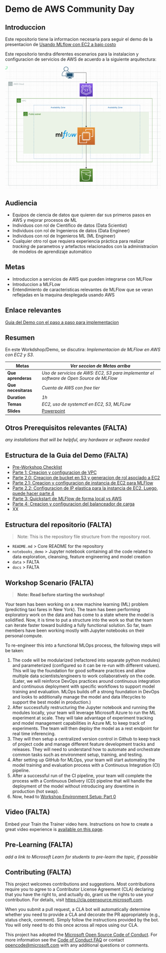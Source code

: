 # Demo de AWS Community Day

## Introduccion

Este repositorio tiene la informacion necesaria para seguir el demo de la presentacion de [Usando MLflow con EC2 a bajo costo](Link)

Este repositorio tendra diferentes escenarios para la instalacion y configuracion de servicios de AWS de acuerdo a la siguiente arquitectura:

![Arquitectura](./docs/readme/arquitecture_temp.png)

## Audiencia
- Equipos de ciencia de datos que quieren dar sus primeros pasos en AWS y mejorar procesos de ML
- Individuos con rol de Cientifico de datos (Data Scientist)
- Individuos con rol de Ingenieros de datos (Data Engineer)
- Individuos con rol de Ingenieros ML (ML Engineer)
- Cualquier otro rol que requiera experiencia práctica para realizar *tracking* de parametros y artefactos relacionados con la administracion de modelos de aprendizaje automático

## Metas
- Introduccion a servicios de AWS que pueden integrarse con MLFlow
- Introduccion a MLFLow
- Entendimiento de caracteristicas relevantes de MLFlow que se veran reflejadas en la maquina desplegada usando AWS

## Enlace relevantes

[Guia del Demo con el paso a paso para implementacion](https://docs.google.com/document/d/1Z1-JeTC9gg58TH4lwZOdo67CkA6W0z8fDMJapOrs8Tg/edit?usp=sharing)

## Resumen

En este Workdshop/Demo, se discutira: *Implementacion de MLFlow en AWS con EC2 y S3*.

| **Metas**              | *Ver seccion de Metas arriba*                                    |
| ----------------------------- | --------------------------------------------------------------------- |
| **Que aprenderas**       | *Uso de servicios de AWS: EC2, S3 para implementar el software de Open Source de MLFlow*                                   |
| **Que necesitaras**          | *Cuenta de AWS con free tier* |
| **Duration**                  | *1h*                                                                |
| **Temas**                  | *EC2, uso de systemctl en EC2, S3, MLFLow*                                                                |                       |
| **Slides** | [Powerpoint](slides.pptx)

## Otros Prerequisitos relevantes (FALTA)

*any installations that will be helpful, any hardware or software needed*

## Estructura de la Guia del Demo (FALTA)
- [Pre-Workshop Checklist](documents/part_tips.md)
- [Parte 1: Creacion y configuracion de VPC](https://docs.google.com/document/d/1Z1-JeTC9gg58TH4lwZOdo67CkA6W0z8fDMJapOrs8Tg/edit?usp=sharing)
- [Parte 2.0: Creacion de bucket en S3 y generacion de rol asociado a EC2](https://docs.google.com/document/d/1Z1-JeTC9gg58TH4lwZOdo67CkA6W0z8fDMJapOrs8Tg/edit?usp=sharing)
- [Parte 2.1: Creacion y configuracion de instancia de EC2 para MLFlow](https://docs.google.com/document/d/1Z1-JeTC9gg58TH4lwZOdo67CkA6W0z8fDMJapOrs8Tg/edit?usp=sharing)
- [Parte 2.2: Configuracion de IP elastica para la instancia de EC2. Luego, puede hacer parte 4](https://docs.google.com/document/d/1Z1-JeTC9gg58TH4lwZOdo67CkA6W0z8fDMJapOrs8Tg/edit?usp=sharing)
- [Parte 3: Quickstart de MLFlow de forma local vs AWS](https://docs.google.com/document/d/1Z1-JeTC9gg58TH4lwZOdo67CkA6W0z8fDMJapOrs8Tg/edit?usp=sharing)
- [Parte 4: Creacion y configuracion del balanceador de carga](https://docs.google.com/document/d/1Z1-JeTC9gg58TH4lwZOdo67CkA6W0z8fDMJapOrs8Tg/edit?usp=sharing)
- XX

## Estructura del repositorio (FALTA)
> Note: This is the repository file structure from the repository root.
- `README.md` > Core README for the repository
- `notebooks_demo` > Jupyter notebook containing all the code related to data exploration, cleansing, feature engineering and model creation
- `data` > FALTA
- `docs` > FALTA

## Workshop Scenario (FALTA)
> **Note: Read before starting the workshop!**

Your team has been working on a new machine learning (ML) problem (predicting taxi fares in New York). The
team has been performing exploratory work on the data and has come to a state where the model is solidified.
Now, it is time to put a structure into the work so that the team can iterate faster toward building a fully
functional solution. So far, team members have been working mostly with Jupyter notebooks on their
personal compute.

To re-engineer this into a functional MLOps process, the following steps will be taken:
1. The code will be modularized (refactored into separate python modules) and parameterized (configured so it
   can be re-run with different values). This will lay the foundation for good software practices and allow
   multiple data scientists/engineers to work collaboratively on the code. (Later, we will reinforce DevOps
   practices around continuous integration and continuous deployment with specific workflows to support model
   training and evaluation. MLOps builds off a strong foundation in DevOps and looks to additionally manage
   the model and data lifecycles to support the best model in production.)
2. After successfully restructuring the Jupyter notebook and running the modules locally, your team will
   leverage Microsoft Azure to run the ML experiment at scale. They will take advantage of experiment tracking
   and model management capabilities in Azure ML to keep track of experiments. The team will then deploy the
   model as a rest endpoint for real time inferencing.
4. They will then setup a centralized version control in Github to keep track of project code and manage different
   feature development tracks and releases. They will need to understand how to automate and orchestrate
   common tasks such as environment setup, training, and testing.
5. After setting up GitHub for MLOps, your team will start automating the model training and evaluation
   process with a Continuous Integration (CI) pipeline.
6. After a successful run of the CI pipeline, your team will complete the process with a Continuous
   Delivery (CD) pipeline that will handle the deployment of the model without introducing any downtime in
   production (hot swap).
7. Now, head to [Workshop Environment Setup: Part 0](https://github.com/microsoft/MLOpsTemplate/blob/main/src/workshop/documents/part_0.md#part-0-workshop-environment-setup)

## Video (FALTA)

Embed your Train the Trainer video here. Instructions on how to create a great video experience is [available on this page](../video-guidance.md).

## Pre-Learning (FALTA)

*add a link to Microsoft Learn for students to pre-learn the topic, if possible*

## Contributing (FALTA)
This project welcomes contributions and suggestions.  Most contributions require you to agree to a
Contributor License Agreement (CLA) declaring that you have the right to, and actually do, grant us
the rights to use your contribution. For details, visit https://cla.opensource.microsoft.com.

When you submit a pull request, a CLA bot will automatically determine whether you need to provide
a CLA and decorate the PR appropriately (e.g., status check, comment). Simply follow the instructions
provided by the bot. You will only need to do this once across all repos using our CLA.

This project has adopted the [Microsoft Open Source Code of Conduct](https://opensource.microsoft.com/codeofconduct/).
For more information see the [Code of Conduct FAQ](https://opensource.microsoft.com/codeofconduct/faq/) or
contact [opencode@microsoft.com](mailto:opencode@microsoft.com) with any additional questions or comments.


